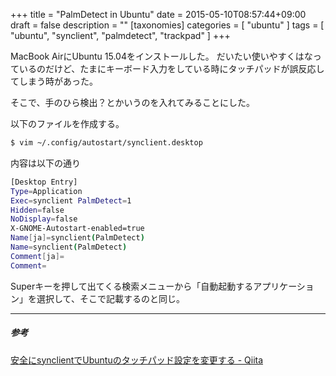 +++
title = "PalmDetect in Ubuntu"
date = 2015-05-10T08:57:44+09:00
draft = false
description = ""
[taxonomies]
categories = [ "ubuntu" ]
tags = [ "ubuntu", "synclient", "palmdetect", "trackpad" ]
+++

MacBook AirにUbuntu 15.04をインストールした。
だいたい使いやすくはなっているのだけど、たまにキーボード入力をしている時にタッチパッドが誤反応してしまう時があった。

そこで、手のひら検出？とかいうのを入れてみることにした。

以下のファイルを作成する。

```sh
$ vim ~/.config/autostart/synclient.desktop
```
<!-- more -->

内容は以下の通り

```sh
[Desktop Entry]
Type=Application
Exec=synclient PalmDetect=1
Hidden=false
NoDisplay=false
X-GNOME-Autostart-enabled=true
Name[ja]=synclient(PalmDetect)
Name=synclient(PalmDetect)
Comment[ja]=
Comment=
```

Superキーを押して出てくる検索メニューから「自動起動するアプリケーション」を選択して、そこで記載するのと同じ。

- - -

##### 参考
[安全にsynclientでUbuntuのタッチパッド設定を変更する - Qiita](http://qiita.com/kaz8/items/51a43a7290c29919bc2e)

